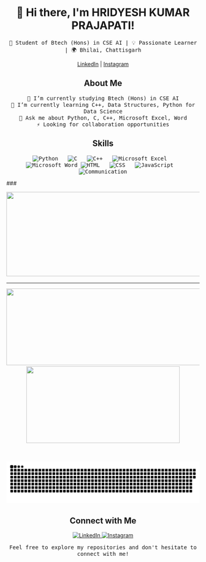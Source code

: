 <h1 align="center">👋 Hi there, I'm HRIDYESH KUMAR PRAJAPATI!</h1>
<p align="center">
  <samp>
    🚀 Student of Btech (Hons) in CSE AI | 💡 Passionate Learner | 🌍 Bhilai, Chattisgarh
  </samp>
</p>


<p align="center">
  <a href="https://www.linkedin.com/in/hridyesh-kumar-10a52028a/">LinkedIn</a> |
  <a href="https://www.instagram.com/hridyesh61/?hl=en">Instagram</a>
</p>

<!-- Add this code where you want to display the total commits in your README -->


<h2 align="center">About Me</h2>
<p align="center">
  <samp>
    🔭 I’m currently studying Btech (Hons) in CSE AI<br>
    🌱 I’m currently learning C++, Data Structures, Python for Data Science<br>
    💬 Ask me about Python, C, C++, Microsoft Excel, Word<br>
    ⚡ Looking for collaboration opportunities<br>
  </samp>
</p>

<h2 align="center">Skills</h2>
<p align="center">
  <samp>
    <img src="https://img.icons8.com/color/48/000000/python.png" alt="Python">&nbsp;&nbsp;
    <img src="https://img.icons8.com/color/48/000000/c-programming.png" alt="C">&nbsp;&nbsp;
    <img src="https://img.icons8.com/color/48/000000/c-plus-plus-logo.png" alt="C++">&nbsp;&nbsp;
    <img src="https://img.icons8.com/color/48/000000/microsoft-excel-2019.png" alt="Microsoft Excel">&nbsp;&nbsp;
    <img src="https://img.icons8.com/color/48/000000/microsoft-word-2019.png" alt="Microsoft Word">
     <img src="https://img.icons8.com/color/48/000000/html-5.png" alt="HTML">&nbsp;&nbsp;
    <img src="https://img.icons8.com/color/48/000000/css3.png" alt="CSS">&nbsp;&nbsp;
    <img src="https://img.icons8.com/color/48/000000/javascript.png" alt="JavaScript">&nbsp;&nbsp;
    <img src="https://img.icons8.com/color/48/000000/communication.png" alt="Communication">
  </samp>
</p>
###
<p align="center">
  <img width="800" height="220" src="https://streak-stats.demolab.com?user=HridyeshKumar&theme=highcontrast&hide_border=true&border_radius=5&card_width=800">
</p>


---




<p align="center">
  <img width="600" height="200" src="https://github-readme-stats.vercel.app/api?username=HridyeshKumar&show_icons=true&theme=vision-friendly-dark">
  <img width="400" height="200" src="https://github-readme-stats.vercel.app/api/top-langs/?username=HridyeshKumar&size_weight=0.0005&count_weight=0.3&layout=compact&theme=vision-friendly-dark">
</p>
 


<div id="header" align="center">
  <img src="https://komarev.com/ghpvc/?username=HridyeshKumar&style=for-the-badge&color=orange" alt=""/>
</div>

<p align="center">
 <img width="1000" src="assets/github-snake.svg" alt="snake"/>
</p>

 ###

<h2 align="center">Connect with Me</h2>
<p align="center">
  <a href="https://www.linkedin.com/in/hridyesh-kumar-10a52028a/">
    <img src="https://img.shields.io/badge/LinkedIn-0A66C2?style=for-the-badge&logo=LinkedIn&logoColor=white" alt="LinkedIn">
  </a>
  <a href="https://www.instagram.com/hridyesh61/?hl=en">
    <img src="https://img.shields.io/badge/Instagram-E4405F?style=for-the-badge&logo=Instagram&logoColor=white" alt="Instagram">
  </a>
  
</p>

<p align="center">
  <samp>
    Feel free to explore my repositories and don't hesitate to connect with me!
  </samp>
</p>
